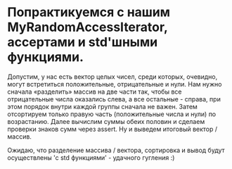 # Попрактикуемся с нашим MyRandomAccessIterator, ассертами и std'шными функциями.

Допустим, у нас есть вектор целых чисел, среди которых, очевидно, могут встретиться положительные, отрицательные и нули.
Нам нужно сначала «разделить» массив на две части так, чтобы все отрицательные числа оказались слева,
а все остальные - справа, при этом порядок внутри каждой группы сначала не важен.
Затем отсортируем только правую часть (положительные числа и нули) по возрастанию.
Далее вычислим суммы
обеих половин и сделаем проверки знаков сумм через assert. Ну и выведем итоговый вектор / массив.


Ожидаю, что разделение массива / вектора, сортировка и вывод будут осуществлены 'с std функциями' - удачного гугления :)  
